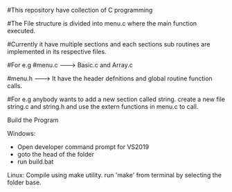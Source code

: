 #This repository have collection of C programming

#The File structure is divided into menu.c where the main function executed. 

#Currently it have multiple sections and each sections sub routines are implemented in its respective files.

#For e.g 
#menu.c  ---> Basic.c and Array.c

#menu.h ---> It have the header defnitions and global routine function calls.

#For e.g anybody wants to add a  new section called string. create a new file string.c and string.h and use the extern functions in menu.c to call.




Build the Program

Windows:

- Open developer command prompt for VS2019
- goto the head of the folder
- run build.bat

Linux:
Compile using make utility.
run 'make' from terminal by selecting the folder base.
